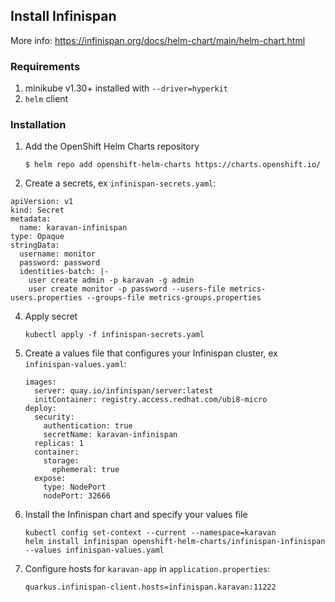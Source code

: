 ## Install Infinispan

More info: https://infinispan.org/docs/helm-chart/main/helm-chart.html

### Requirements
1. minikube v1.30+ installed with `--driver=hyperkit`
2. `helm` client

### Installation
1. Add the OpenShift Helm Charts repository
    ```
    $ helm repo add openshift-helm-charts https://charts.openshift.io/
    ```
2. Create a secrets, ex `infinispan-secrets.yaml`:
```
apiVersion: v1
kind: Secret
metadata:
  name: karavan-infinispan
type: Opaque
stringData:
  username: monitor
  password: password
  identities-batch: |-
    user create admin -p karavan -g admin
    user create monitor -p password --users-file metrics-users.properties --groups-file metrics-groups.properties
```
4. Apply secret
    ```
    kubectl apply -f infinispan-secrets.yaml
    ```
5. Create a values file that configures your Infinispan cluster, ex `infinispan-values.yaml`:
   ```
   images:
     server: quay.io/infinispan/server:latest
     initContainer: registry.access.redhat.com/ubi8-micro
   deploy:
     security:
       authentication: true
       secretName: karavan-infinispan
     replicas: 1
     container:
       storage:
         ephemeral: true
     expose:
       type: NodePort
       nodePort: 32666
   ```
5. Install the Infinispan chart and specify your values file
    ```
    kubectl config set-context --current --namespace=karavan
    helm install infinispan openshift-helm-charts/infinispan-infinispan --values infinispan-values.yaml
    ```
6. Configure hosts for `karavan-app` in `application.properties`:
   ```
   quarkus.infinispan-client.hosts=infinispan.karavan:11222
   ```
